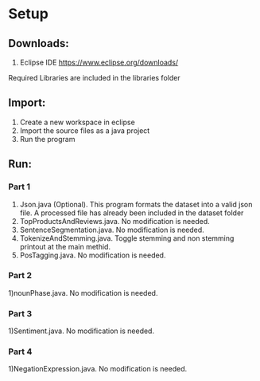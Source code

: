 # Setup

## Downloads:
1) Eclipse IDE https://www.eclipse.org/downloads/

Required Libraries are included in the libraries folder

## Import:
1) Create a new workspace in eclipse
2) Import the source files as a java project
3) Run the program

## Run:
### Part 1
1) Json.java (Optional). This program formats the dataset into a valid json file. A processed file has already been included in the dataset folder
2) TopProductsAndReviews.java. No modification is needed.
3) SentenceSegmentation.java. No modification is needed.
4) TokenizeAndStemming.java. Toggle stemming and non stemming printout at the main methid.
5) PosTagging.java. No modification is needed.

### Part 2
1)nounPhase.java. No modification is needed.

### Part 3
1)Sentiment.java. No modification is needed.

### Part 4
1)NegationExpression.java. No modification is needed.
